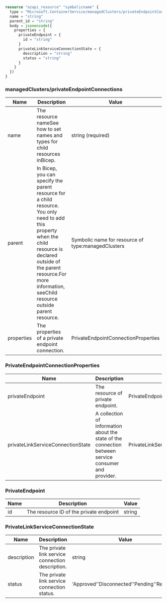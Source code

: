 ```terraform
resource "azapi_resource" "symbolicname" {
  type = "Microsoft.ContainerService/managedClusters/privateEndpointConnections@2023-11-01"
  name = "string"
  parent_id = "string"
  body = jsonencode({
    properties = {
      privateEndpoint = {
        id = "string"
      }
      privateLinkServiceConnectionState = {
        description = "string"
        status = "string"
      }
    }
  })
}

```

### managedClusters/privateEndpointConnections

| Name | Description | Value |
|-|-|-|
| name | The resource nameSee how to set names and types for child resources inBicep. | string (required) |
| parent | In Bicep, you can specify the parent resource for a child resource. You only need to add this property when the child resource is declared outside of the parent resource.For more information, seeChild resource outside parent resource. | Symbolic name for resource of type:managedClusters |
| properties | The properties of a private endpoint connection. | PrivateEndpointConnectionProperties |


### PrivateEndpointConnectionProperties

| Name | Description | Value |
|-|-|-|
| privateEndpoint | The resource of private endpoint. | PrivateEndpoint |
| privateLinkServiceConnectionState | A collection of information about the state of the connection between service consumer and provider. | PrivateLinkServiceConnectionState(required) |


### PrivateEndpoint

| Name | Description | Value |
|-|-|-|
| id | The resource ID of the private endpoint | string |


### PrivateLinkServiceConnectionState

| Name | Description | Value |
|-|-|-|
| description | The private link service connection description. | string |
| status | The private link service connection status. | 'Approved''Disconnected''Pending''Rejected' |


